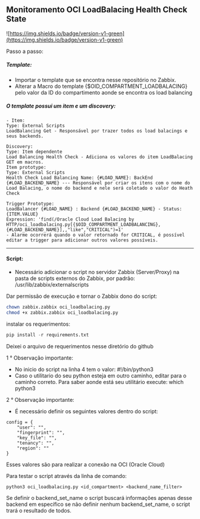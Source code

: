 ## Monitoramento OCI LoadBalacing Health Check State

![https://img.shields.io/badge/version-v1-green](https://img.shields.io/badge/version-v1-green)

Passo a passo:

##### Template:

- Importar o template que se encontra nesse repositório no Zabbix.
- Alterar a Macro do template {$OID_COMPARTMENT_LOADBALACING} pelo valor da ID do compartimento aonde se encontra os load balancing

##### O template possui um item e um discovery:
```
- Item:
Type: External Scripts
LoadBalancing Get - Responsável por trazer todos os load balacings e seus backends.
```

```
Discovery:
Type: Item dependente
Load Balancing Health Check - Adiciona os valores do item LoadBalacing GET em macros.
Item prototype:
Type: External Scripts
Health Check Load Balancing Name: {#LOAD_NAME}: BackEnd {#LOAD_BACKEND_NAME} --- Responsável por criar os itens com o nome do Load Balacing, o nome do backend e nele será coletado o valor do Heath Check

Trigger Prototype:
LoadBalancer {#LOAD_NAME} : Backend {#LOAD_BACKEND_NAME} - Status: {ITEM.VALUE}
Expression: 'find(/Oracle Cloud Load Balacing by HTTP/oci_loadbalacing.py[{$OID_COMPARTMENT_LOADBALANCING},{#LOAD_BACKEND_NAME}],,"like","CRITICAL")=1'
- Alarme ocorrerá quando o valor retornado for CRITICAL, é possível editar a trigger para adicionar outros valores possíveis.
```

-------------------

#### Script:

- Necessário adicionar o script no servidor Zabbix (Server/Proxy) na pasta de scripts externos do Zabbix, por padrão: /usr/lib/zabbix/externalscripts

Dar permissão de execução e tornar o Zabbix dono do script:
```sh
chown zabbix.zabbix oci_loadbalacing.py
chmod +x zabbix.zabbix oci_loadbalacing.py
```
instalar os requerimentos:
```py
pip install -r requirements.txt 
```
Deixei o arquivo de requerimentos nesse diretório do github

1 ° Observação importante:
- No inicio do script na linha 4 tem o valor: #!/bin/python3 
- Caso o utilitario do seu python esteja em outro caminho, editar para o caminho correto. Para saber aonde está seu utilitário execute: which python3

2 ° Observação importante:

- É necessário definir os seguintes valores dentro do script:
```
config = {
    "user": "",
    "fingerprint": "",
    "key_file": "",
    "tenancy": "",
    "region": ""
}
```

Esses valores são para realizar a conexão na OCI (Oracle Cloud)


Para testar o script através da linha de comando:
```
python3 oci_loadbalacing.py <id_compartment> <backend_name_filter> 
```
Se definir o backend_set_name o script buscará informações apenas desse backend em específico se não definir nenhum backend_set_name, o script trará o resultado de todos.
